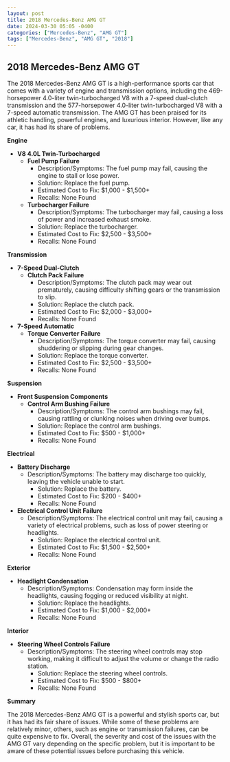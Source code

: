 ```yaml
---
layout: post
title: 2018 Mercedes-Benz AMG GT
date: 2024-03-30 05:05 -0400
categories: ["Mercedes-Benz", "AMG GT"]
tags: ["Mercedes-Benz", "AMG GT", "2018"]
---
```

## 2018 Mercedes-Benz AMG GT

The 2018 Mercedes-Benz AMG GT is a high-performance sports car that comes with a variety of engine and transmission options, including the 469-horsepower 4.0-liter twin-turbocharged V8 with a 7-speed dual-clutch transmission and the 577-horsepower 4.0-liter twin-turbocharged V8 with a 7-speed automatic transmission. The AMG GT has been praised for its athletic handling, powerful engines, and luxurious interior. However, like any car, it has had its share of problems.

**Engine**

* **V8 4.0L Twin-Turbocharged**
    * **Fuel Pump Failure**
        * Description/Symptoms: The fuel pump may fail, causing the engine to stall or lose power.
        * Solution: Replace the fuel pump.
        * Estimated Cost to Fix: $1,000 - $1,500+
        * Recalls: None Found
    * **Turbocharger Failure**
        * Description/Symptoms: The turbocharger may fail, causing a loss of power and increased exhaust smoke.
        * Solution: Replace the turbocharger.
        * Estimated Cost to Fix: $2,500 - $3,500+
        * Recalls: None Found

**Transmission**

* **7-Speed Dual-Clutch**
    * **Clutch Pack Failure**
        * Description/Symptoms: The clutch pack may wear out prematurely, causing difficulty shifting gears or the transmission to slip.
        * Solution: Replace the clutch pack.
        * Estimated Cost to Fix: $2,000 - $3,000+
        * Recalls: None Found
* **7-Speed Automatic**
    * **Torque Converter Failure**
        * Description/Symptoms: The torque converter may fail, causing shuddering or slipping during gear changes.
        * Solution: Replace the torque converter.
        * Estimated Cost to Fix: $2,500 - $3,500+
        * Recalls: None Found

**Suspension**

* **Front Suspension Components**
    * **Control Arm Bushing Failure**
        * Description/Symptoms: The control arm bushings may fail, causing rattling or clunking noises when driving over bumps.
        * Solution: Replace the control arm bushings.
        * Estimated Cost to Fix: $500 - $1,000+
        * Recalls: None Found

**Electrical**

* **Battery Discharge**
    * Description/Symptoms: The battery may discharge too quickly, leaving the vehicle unable to start.
        * Solution: Replace the battery.
        * Estimated Cost to Fix: $200 - $400+
        * Recalls: None Found
* **Electrical Control Unit Failure**
    * Description/Symptoms: The electrical control unit may fail, causing a variety of electrical problems, such as loss of power steering or headlights.
        * Solution: Replace the electrical control unit.
        * Estimated Cost to Fix: $1,500 - $2,500+
        * Recalls: None Found

**Exterior**

* **Headlight Condensation**
    * Description/Symptoms: Condensation may form inside the headlights, causing fogging or reduced visibility at night.
        * Solution: Replace the headlights.
        * Estimated Cost to Fix: $1,000 - $2,000+
        * Recalls: None Found

**Interior**

* **Steering Wheel Controls Failure**
    * Description/Symptoms: The steering wheel controls may stop working, making it difficult to adjust the volume or change the radio station.
        * Solution: Replace the steering wheel controls.
        * Estimated Cost to Fix: $500 - $800+
        * Recalls: None Found

**Summary**

The 2018 Mercedes-Benz AMG GT is a powerful and stylish sports car, but it has had its fair share of issues. While some of these problems are relatively minor, others, such as engine or transmission failures, can be quite expensive to fix. Overall, the severity and cost of the issues with the AMG GT vary depending on the specific problem, but it is important to be aware of these potential issues before purchasing this vehicle.
